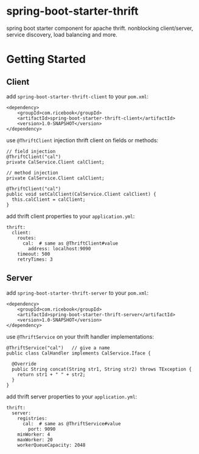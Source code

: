 # spring-boot-starter-thrift

spring boot starter component for apache thrift. nonblocking client/server, service discovery, load balancing and more.

# Getting Started

## Client

add `spring-boot-starter-thrift-client` to your `pom.xml`:

```
<dependency>
    <groupId>com.ricebook</groupId>
    <artifactId>spring-boot-starter-thrift-client</artifactId>
    <version>1.0-SNAPSHOT</version>
</dependency>
```

use `@ThriftClient` injection thrift client on fields or methods:

```
// field injection
@ThriftClient("cal")
private CalService.Client calClient;

// method injection
private CalService.Client calClient;

@ThriftClient("cal")
public void setCalClient(CalService.Client calClient) {
  this.calClient = calClient;
}
```

add thrift client properties to your `application.yml`:

```
thrift:
  client:
    routes:
      cal:  # same as @ThriftClient#value
        address: localhost:9090
    timeout: 500
    retryTimes: 3
```

## Server

add `spring-boot-starter-thrift-server` to your `pom.xml`:

```
<dependency>
    <groupId>com.ricebook</groupId>
    <artifactId>spring-boot-starter-thrift-server</artifactId>
    <version>1.0-SNAPSHOT</version>
</dependency>
```

use `@ThriftService` on your thrift handler implementations:

```
@ThriftService("cal")   // give a name
public class CalHandler implements CalService.Iface {

  @Override
  public String concat(String str1, String str2) throws TException {
    return str1 + " " + str2;
  }
}
```

add thrift server properties to your `application.yml`:

```
thrift:
  server:
    registries:
      cal:  # same as @ThriftService#value
        port: 9090
    minWorker: 4
    maxWorker: 20
    workerQueueCapacity: 2048
```

